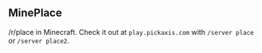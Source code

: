 MinePlace
---------

/r/place in Minecraft.  Check it out at `play.pickaxis.com` with `/server place` or `/server place2`.

